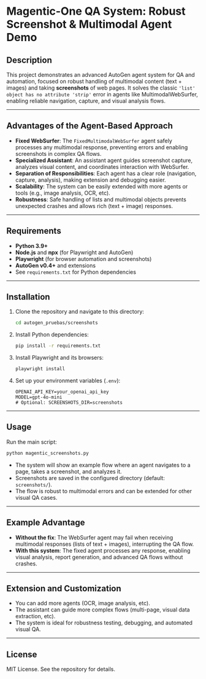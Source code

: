# Magentic-One QA System: Robust Screenshot & Multimodal Agent Demo

## Description

This project demonstrates an advanced AutoGen agent system for QA and automation, focused on robust handling of multimodal content (text + images) and taking **screenshots** of web pages. It solves the classic `'list' object has no attribute 'strip'` error in agents like MultimodalWebSurfer, enabling reliable navigation, capture, and visual analysis flows.

---

## Advantages of the Agent-Based Approach

- **Fixed WebSurfer**: The `FixedMultimodalWebSurfer` agent safely processes any multimodal response, preventing errors and enabling screenshots in complex QA flows.
- **Specialized Assistant**: An assistant agent guides screenshot capture, analyzes visual content, and coordinates interaction with WebSurfer.
- **Separation of Responsibilities**: Each agent has a clear role (navigation, capture, analysis), making extension and debugging easier.
- **Scalability**: The system can be easily extended with more agents or tools (e.g., image analysis, OCR, etc).
- **Robustness**: Safe handling of lists and multimodal objects prevents unexpected crashes and allows rich (text + image) responses.

---

## Requirements

- **Python 3.9+**
- **Node.js** and **npx** (for Playwright and AutoGen)
- **Playwright** (for browser automation and screenshots)
- **AutoGen v0.4+** and extensions
- See `requirements.txt` for Python dependencies

---

## Installation

1. Clone the repository and navigate to this directory:
   ```bash
   cd autogen_pruebas/screenshots
   ```
2. Install Python dependencies:
   ```bash
   pip install -r requirements.txt
   ```
3. Install Playwright and its browsers:
   ```bash
   playwright install
   ```
4. Set up your environment variables (`.env`):
   ```env
   OPENAI_API_KEY=your_openai_api_key
   MODEL=gpt-4o-mini
   # Optional: SCREENSHOTS_DIR=screenshots
   ```

---

## Usage

Run the main script:
```bash
python magentic_screenshots.py
```

- The system will show an example flow where an agent navigates to a page, takes a screenshot, and analyzes it.
- Screenshots are saved in the configured directory (default: `screenshots/`).
- The flow is robust to multimodal errors and can be extended for other visual QA cases.

---

## Example Advantage

- **Without the fix**: The WebSurfer agent may fail when receiving multimodal responses (lists of text + images), interrupting the QA flow.
- **With this system**: The fixed agent processes any response, enabling visual analysis, report generation, and advanced QA flows without crashes.

---

## Extension and Customization
- You can add more agents (OCR, image analysis, etc).
- The assistant can guide more complex flows (multi-page, visual data extraction, etc).
- The system is ideal for robustness testing, debugging, and automated visual QA.

---

## License
MIT License. See the repository for details. 
